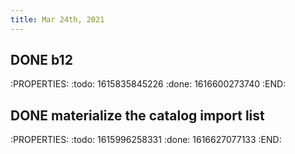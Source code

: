 ```yaml
---
title: Mar 24th, 2021
---
```


## DONE b12
:PROPERTIES:
:todo: 1615835845226
:done: 1616600273740
:END:
## DONE materialize the catalog import list
:PROPERTIES:
:todo: 1615996258331
:done: 1616627077133
:END:
